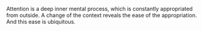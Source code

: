 Attention is a deep inner mental process, which is constantly
appropriated from outside. A change of the context reveals the
ease of the appropriation. And this ease is ubiquitous.